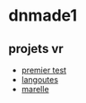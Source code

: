 # dnmade1

## projets vr

* [premier test](./tests/vr_0.html)
* [langoutes](./tests/vr_1.html)
* [marelle](./marelle/marelle.html)
